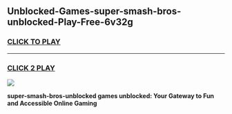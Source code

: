 
## Unblocked-Games-super-smash-bros-unblocked-Play-Free-6v32g
<h3>
<a href="https://premium76.site?title=super-smash-bros-unblocked&ref=23A">CLICK TO PLAY</a></h3>
<hr>

<h3>
<a href="https://premium76.site?title=super-smash-bros-unblocked&ref=23A">CLICK 2 PLAY</a>
  
</h3>

<a href="https://premium76.site?title=super-smash-bros-unblocked&ref=23A"><img src="https://clearcache.store/games.png"></a>


**super-smash-bros-unblocked games unblocked: Your Gateway to Fun and Accessible Online Gaming**
